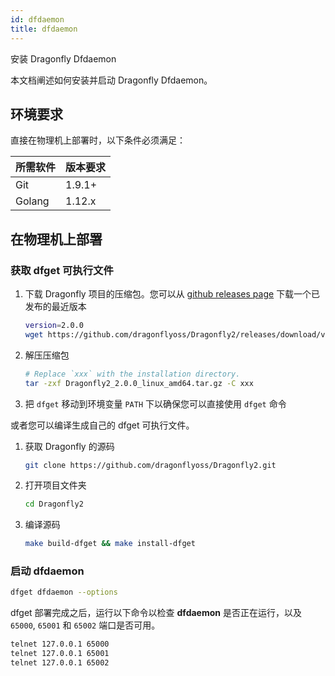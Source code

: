 ```yaml
---
id: dfdaemon
title: dfdaemon
---
```


安装 Dragonfly Dfdaemon

本文档阐述如何安装并启动 Dragonfly Dfdaemon。

## 环境要求

直接在物理机上部署时，以下条件必须满足：

| 所需软件 | 版本要求 |
| -------- | -------- |
| Git      | 1.9.1+   |
| Golang   | 1.12.x   |

## 在物理机上部署

### 获取 dfget 可执行文件

1. 下载 Dragonfly 项目的压缩包。您可以从
   [github releases page](https://github.com/dragonflyoss/Dragonfly2/releases)
   下载一个已发布的最近版本

   ```sh
   version=2.0.0
   wget https://github.com/dragonflyoss/Dragonfly2/releases/download/v$version/Dragonfly2_$version_linux_amd64.tar.gz
   ```

2. 解压压缩包

   ```bash
   # Replace `xxx` with the installation directory.
   tar -zxf Dragonfly2_2.0.0_linux_amd64.tar.gz -C xxx
   ```

3. 把 `dfget` 移动到环境变量 `PATH` 下以确保您可以直接使用 `dfget` 命令

或者您可以编译生成自己的 dfget 可执行文件。

1. 获取 Dragonfly 的源码

   ```sh
   git clone https://github.com/dragonflyoss/Dragonfly2.git
   ```

2. 打开项目文件夹

   ```sh
   cd Dragonfly2
   ```

3. 编译源码

   ```sh
   make build-dfget && make install-dfget
   ```

### 启动 dfdaemon

```sh
dfget dfdaemon --options
```

dfget 部署完成之后，运行以下命令以检查 **dfdaemon** 是否正在运行，以及 `65000`, `65001` 和 `65002` 端口是否可用。

```sh
telnet 127.0.0.1 65000
telnet 127.0.0.1 65001
telnet 127.0.0.1 65002
```
